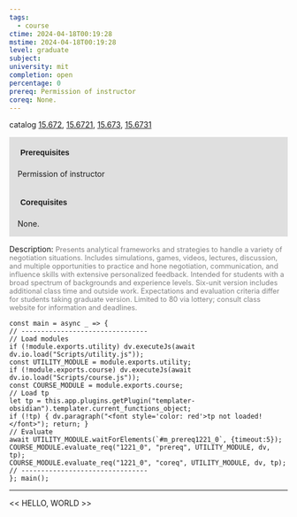 ```yaml
---
tags:
  - course
ctime: 2024-04-18T00:19:28
mstime: 2024-04-18T00:19:28
level: graduate
subject: 
university: mit
completion: open
percentage: 0
prereq: Permission of instructor
coreq: None.
---
```


catalog [15.672](http://student.mit.edu/catalog/m15b.html#15.672), [15.6721](http://student.mit.edu/catalog/m15b.html#15.6721), [15.673](http://student.mit.edu/catalog/m15b.html#15.673), [15.6731](http://student.mit.edu/catalog/m15b.html#15.6731)

<span style="display: block; padding: 15px; background-color: rgb(100, 100, 100, 0.2);"><font id="m_prereq1221_0" style="display: block; font-family: Arial, sans-serif; font-weight: bold; padding: 5px">Prerequisites</font><br><span id="prereq1221_0">Permission of instructor</span></span>
<span style="display: block; padding: 15px; background-color: rgb(100, 100, 100, 0.2);"><font id="m_coreq1221_0" style="display: block; font-family: Arial, sans-serif; font-weight: bold; padding: 5px">Corequisites</font><br><span id="coreq1221_0">None.</span></span>

<font style="">Description:</font>
<font style="color: grey; font-size: 0.8rem;">Presents analytical frameworks and strategies to handle a variety of negotiation situations. Includes simulations, games, videos, lectures, discussion, and multiple opportunities to practice and hone negotiation, communication, and influence skills with extensive personalized feedback. Intended for students with a broad spectrum of backgrounds and experience levels. Six-unit version includes additional class time and outside work. Expectations and evaluation criteria differ for students taking graduate version. Limited to 80 via lottery; consult class website for information and deadlines.</font>

```dataviewjs
const main = async _ => {
// --------------------------------
// Load modules
if (!module.exports.utility) dv.executeJs(await dv.io.load("Scripts/utility.js"));
const UTILITY_MODULE = module.exports.utility;
if (!module.exports.course) dv.executeJs(await dv.io.load("Scripts/course.js"));
const COURSE_MODULE = module.exports.course;
// Load tp
let tp = this.app.plugins.getPlugin("templater-obsidian").templater.current_functions_object;
if (!tp) { dv.paragraph("<font style='color: red'>tp not loaded!</font>"); return; }
// Evaluate
await UTILITY_MODULE.waitForElements(`#m_prereq1221_0`, {timeout:5});
COURSE_MODULE.evaluate_req("1221_0", "prereq", UTILITY_MODULE, dv, tp);
COURSE_MODULE.evaluate_req("1221_0", "coreq", UTILITY_MODULE, dv, tp);
// --------------------------------
}; main();
```

---

<< HELLO, WORLD >>
